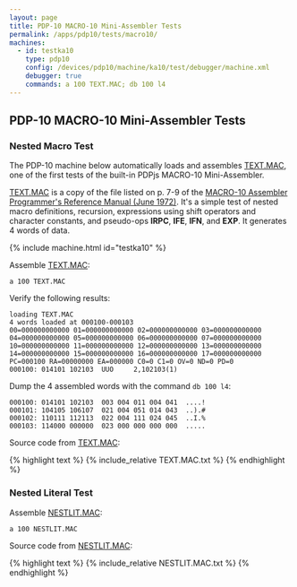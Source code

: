 ```yaml
---
layout: page
title: PDP-10 MACRO-10 Mini-Assembler Tests
permalink: /apps/pdp10/tests/macro10/
machines:
  - id: testka10
    type: pdp10
    config: /devices/pdp10/machine/ka10/test/debugger/machine.xml
    debugger: true
    commands: a 100 TEXT.MAC; db 100 l4
---
```


PDP-10 MACRO-10 Mini-Assembler Tests
------------------------------------

### Nested Macro Test

The PDP-10 machine below automatically loads and assembles [TEXT.MAC](TEXT.MAC.txt), one of the
first tests of the built-in PDPjs MACRO-10 Mini-Assembler.

[TEXT.MAC](TEXT.MAC.txt) is a copy of the file listed on p. 7-9 of the
[MACRO-10 Assembler Programmer's Reference Manual (June 1972)](/pubs/dec/pdp10/).  It's a simple test
of nested macro definitions, recursion, expressions using shift operators and character constants,
and pseudo-ops **IRPC**, **IFE**, **IFN**, and **EXP**.  It generates 4 words of data. 

{% include machine.html id="testka10" %}

Assemble [TEXT.MAC](TEXT.MAC.txt):

	a 100 TEXT.MAC

Verify the following results:

	loading TEXT.MAC
	4 words loaded at 000100-000103
	00=000000000000 01=000000000000 02=000000000000 03=000000000000 
	04=000000000000 05=000000000000 06=000000000000 07=000000000000 
	10=000000000000 11=000000000000 12=000000000000 13=000000000000 
	14=000000000000 15=000000000000 16=000000000000 17=000000000000 
	PC=000100 RA=00000000 EA=000000 C0=0 C1=0 OV=0 ND=0 PD=0 
	000100: 014101 102103  UUO     2,102103(1)

Dump the 4 assembled words with the command `db 100 l4`:

	000100: 014101 102103  003 004 011 004 041  ....!
	000101: 104105 106107  021 004 051 014 043  ..).#
	000102: 110111 112113  022 004 111 024 045  ..I.%
	000103: 114000 000000  023 000 000 000 000  .....

Source code from [TEXT.MAC](TEXT.MAC.txt):
 
{% highlight text %}
{% include_relative TEXT.MAC.txt %}
{% endhighlight %}

### Nested Literal Test

Assemble [NESTLIT.MAC](NESTLIT.MAC.txt):

    a 100 NESTLIT.MAC
 
Source code from [NESTLIT.MAC](NESTLIT.MAC.txt):

{% highlight text %}
{% include_relative NESTLIT.MAC.txt %}
{% endhighlight %}
